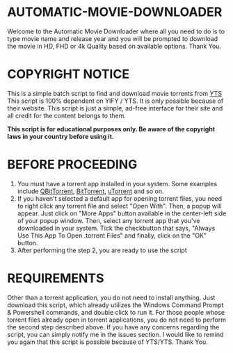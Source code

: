 # AUTOMATIC-MOVIE-DOWNLOADER
Welcome to the Automatic Movie Downloader where all you need to do is to type movie name and release year and you will be prompted to download the movie in HD, FHD or 4k Quality based on available options. Thank You.

# COPYRIGHT NOTICE
This is a simple batch script to find and download movie torrents from [YTS](https://yts.mx)
This script is 100% dependent on YIFY / YTS. It is only possible because of their website. 
This script is just a simple, ad-free interface for their site and all credit for the content belongs to them.

**This script is for educational purposes only. Be aware of the copyright laws in your country before using it.**

# BEFORE PROCEEDING
1) You must have a torrent app installed in your system. Some examples include [QBitTorrent](https://sourceforge.net/projects/qbittorrent/files/qbittorrent-win32/), [BitTorrent](https://bittorrent.en.softonic.com/), [uTorrent](https://www.utorrent.com/downloads/win/) and so on.
2) If you haven't selected a default app for opening torrent files, you need to right click any torrent file and select "Open With". Then, a popup will appear. Just click on "More Apps" button available in the center-left side of your popup window. Then, select any torrent app that you've downloaded in your system. Tick the checkbutton that says, "Always Use This App To Open .torrent Files" and finally, click on the "OK" button.
3) After performing the step 2, you are ready to use the script

# REQUIREMENTS
Other than a torrent application, you do not need to install anything. Just download this script, which already utilizes the Windows Command Prompt & Powershell commands, and double click to run it. For those people whose torrent files already open in torrent applications, you do not need to perform the second step described above. If you have any concerns regarding the script, you can simply notify me in the issues section. I would like to remind you again that this script is possible because of YTS/YTS. Thank You.
